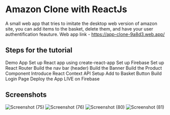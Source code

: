 # Amazon Clone with ReactJs

A small web app that tries to imitate the desktop web version of amazon site, you can add items to the basket, delete them, and have your user authentification feauture.
Web app link - https://app-clone-9a8d3.web.app/

## Steps for the tutorial

 Demo App
 Set up React app using create-react-app
 Set up Firebase
 Set up React Router
 Build the nav bar (header)
 Build the Banner
 Build the Product Component
 Introduce React Context API
 Setup Add to Basket Button
 Build Login Page
 Deploy the App LIVE on Firebase

## Screenshots

![Screenshot (75)](https://user-images.githubusercontent.com/67512468/119921514-c5832e00-bf8b-11eb-8149-5600a56d7dac.png)
![Screenshot (76)](https://user-images.githubusercontent.com/67512468/119921521-c9af4b80-bf8b-11eb-8359-eb6436bb2a03.png)
![Screenshot (80)](https://user-images.githubusercontent.com/67512468/119921526-cc11a580-bf8b-11eb-8c5d-d91dfc1121ef.png)
![Screenshot (81)](https://user-images.githubusercontent.com/67512468/119921532-ce73ff80-bf8b-11eb-83c7-05ccb2c38d7c.png)
